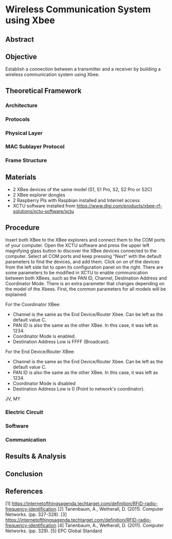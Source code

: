 # Wireless Communication System using Xbee
## Abstract

## Objective
Establish a connection between a transmitter and a receiver by building a wireless communication system using Xbee.

## Theoretical Framework

### Architecture

### Protocols

### Physical Layer

### MAC Sublayer Protocol

### Frame Structure

## Materials
* 2 XBee devices of the same model (S1, S1 Pro, S2, S2 Pro or S2C)
* 2 XBee explorer dongles
* 2 Raspberry PIs with Raspbian installed and Internet access
* XCTU software installed from https://www.digi.com/products/xbee-rf-solutions/xctu-software/xctu

## Procedure
Insert both XBee to the XBee explorers and connect them to the COM ports of your computer. Open the XCTU software and press the upper left magnifying glass button to discover the XBee devices connected to the computer. Select all COM ports and keep pressing "Next" with the default parameters to find the devices, and add them. Click on on of the devices from the left side list to open its configuration panel on the right. There are some parameters to be modified in XCTU to enable communication between both XBees, such as the PAN ID, Channel, Destination Address and Coordinator Mode. There is an extra parameter that changes depending on the model of the Xbees. First, the common parameters for all models will be explained:

For the Coordinator XBee:
* Channel is the same as the End Device/Router Xbee. Can be left as the default value C.
* PAN ID is also the same as the other XBee. In this case, it was left as 1234.
* Coordinator Mode is enabled.
* Destination Address Low is FFFF (Broadcast).

For the End Device/Router XBee:
* Channel is the same as the End Device/Router Xbee. Can be left as the default value C.
* PAN ID is also the same as the other XBee. In this case, it was left as 1234.
* Coordinator Mode is disabled
* Destination Address Low is 0 (Point to network's coordinator).

JV, MY


### Electric Circuit
### Software
### Communication

## Results & Analysis
## Conclusion
## References
[1] https://internetofthingsagenda.techtarget.com/definition/RFID-radio-frequency-identification
[2] Tanenbaum, A., Wetherall, D. (2011). Computer Networks. (pp. 327-328). 
[3] https://internetofthingsagenda.techtarget.com/definition/RFID-radio-frequency-identification
[4] Tanenbaum, A., Wetherall, D. (2011). Computer Networks. (pp. 329).
[5] EPC Global Standard
